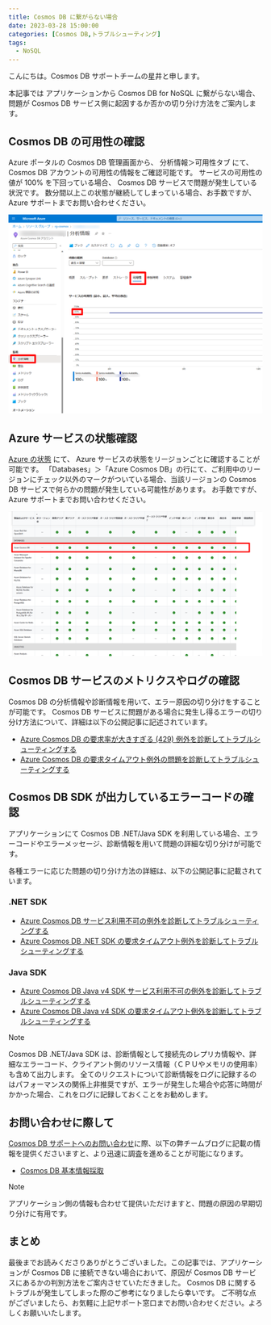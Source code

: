 ```yaml
---
title: Cosmos DB に繋がらない場合
date: 2023-03-28 15:00:00
categories: [Cosmos DB,トラブルシューティング]
tags:
  - NoSQL
---
```


こんにちは。Cosmos DB サポートチームの星井と申します。

本記事では アプリケーションから Cosmos DB for NoSQL に繋がらない場合、問題が Cosmos DB サービス側に起因するか否かの切り分け方法をご案内します。

## Cosmos DB の可用性の確認

Azure ポータルの Cosmos DB 管理画面から、
分析情報＞可用性タブ にて、 Cosmos DB アカウントの可用性の情報をご確認可能です。
サービスの可用性の値が 100% を下回っている場合、 Cosmos DB サービスで問題が発生している状況です。
数分間以上この状態が継続してしまっている場合、お手数ですが、Azure サポートまでお問い合わせください。

![Azure の状態](./Cosmos-DB-initialtsg/cosmos-insights-availability.png)

## Azure サービスの状態確認

[Azure の状態](ttps://azure.status.microsoft/ja-jp/status) にて、 Azure サービスの状態をリージョンごとに確認することが可能です。
「Databases」＞「Azure Cosmos DB」の行にて、ご利用中のリージョンにチェック以外のマークがついている場合、当該リージョンの Cosmos DB サービスで何らかの問題が発生している可能性があります。
お手数ですが、Azure サポートまでお問い合わせください。

![Azure の状態](./Cosmos-DB-initialtsg/azure-status.png)


## Cosmos DB サービスのメトリクスやログの確認

Cosmos DB の分析情報や診断情報を用いて、エラー原因の切り分けをすることが可能です。
Cosmos DB サービスに問題がある場合に発生し得るエラーの切り分け方法について、詳細は以下の公開記事に記述されています。

* [Azure Cosmos DB の要求率が大きすぎる (429) 例外を診断してトラブルシューティングする](https://learn.microsoft.com/ja-jp/azure/cosmos-db/nosql/troubleshoot-request-rate-too-large?tabs=resource-specific)
* [Azure Cosmos DB の要求タイムアウト例外の問題を診断してトラブルシューティングする](https://learn.microsoft.com/ja-jp/azure/cosmos-db/nosql/troubleshoot-request-timeout)


## Cosmos DB SDK が出力しているエラーコードの確認

アプリケーションにて Cosmos DB .NET/Java SDK を利用している場合、エラーコードやエラーメッセージ、診断情報を用いて問題の詳細な切り分けが可能です。

各種エラーに応じた問題の切り分け方法の詳細は、以下の公開記事に記載されています。

### .NET SDK

* [Azure Cosmos DB サービス利用不可の例外を診断してトラブルシューティングする](https://learn.microsoft.com/ja-jp/azure/cosmos-db/nosql/troubleshoot-service-unavailable)
* [Azure Cosmos DB .NET SDK の要求タイムアウト例外を診断してトラブルシューティングする](https://learn.microsoft.com/ja-jp/azure/cosmos-db/nosql/troubleshoot-dotnet-sdk-request-timeout?tabs=cpu-new)

### Java SDK

* [Azure Cosmos DB Java v4 SDK サービス利用不可の例外を診断してトラブルシューティングする](https://learn.microsoft.com/ja-jp/azure/cosmos-db/nosql/troubleshoot-java-sdk-service-unavailable)
* [Azure Cosmos DB Java v4 SDK の要求タイムアウト例外を診断してトラブルシューティングする](https://learn.microsoft.com/ja-jp/azure/cosmos-db/nosql/troubleshoot-java-sdk-request-timeout)

> [!NOTE]
> Cosmos DB .NET/Java SDK は、診断情報として接続先のレプリカ情報や、詳細なエラーコード、クライアント側のリソース情報（ＣＰＵやメモリの使用率）も含めて出力します。
> 全てのリクエストについて診断情報をログに記録するのはパフォーマンスの関係上非推奨ですが、エラーが発生した場合や応答に時間がかかった場合、これをログに記録しておくことをお勧めします。

## お問い合わせに際して

[Cosmos DB サポートへのお問い合わせ](https://learn.microsoft.com/ja-jp/azure/azure-portal/supportability/how-to-create-azure-support-request)に際、以下の弊チームブログに記載の情報を提供くださいますと、より迅速に調査を進めることが可能になります。

* [Cosmos DB 基本情報採取](../%E6%83%85%E5%A0%B1%E6%8E%A1%E5%8F%96/Cosmos-DB-basicinformationtocollect.md)

> [!NOTE]
> アプリケーション側の情報も合わせて提供いただけますと、問題の原因の早期切り分けに有用です。

## まとめ

最後までお読みくださりありがとうございました。この記事では、アプリケーションが Cosmos DB に接続できない場合において、原因が Cosmos DB サービスにあるかの判別方法をご案内させていただきました。
Cosmos DB に関するトラブルが発生してしまった際のご参考になりましたら幸いです。
ご不明な点がございましたら、お気軽に上記サポート窓口までお問い合わせください。よろしくお願いいたします。
